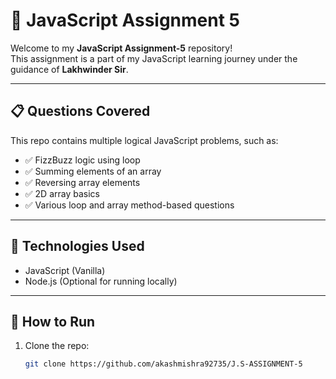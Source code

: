 # 🧠 JavaScript Assignment 5

Welcome to my **JavaScript Assignment-5** repository!  
This assignment is a part of my JavaScript learning journey under the guidance of **Lakhwinder Sir**.

---

## 📋 Questions Covered

This repo contains multiple logical JavaScript problems, such as:

- ✅ FizzBuzz logic using loop
- ✅ Summing elements of an array
- ✅ Reversing array elements
- ✅ 2D array basics
- ✅ Various loop and array method-based questions

---

## 🔧 Technologies Used

- JavaScript (Vanilla)
- Node.js (Optional for running locally)

---

## 🚀 How to Run

1. Clone the repo:
   ```bash
   git clone https://github.com/akashmishra92735/J.S-ASSIGNMENT-5
